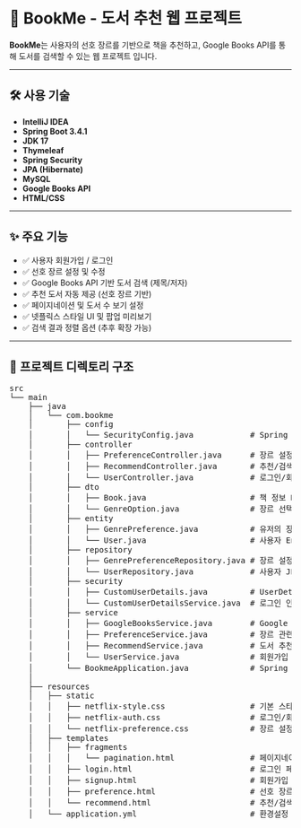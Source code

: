 # 📘 BookMe - 도서 추천 웹 프로젝트

**BookMe**는 사용자의 선호 장르를 기반으로 책을 추천하고, Google Books API를 통해 도서를 검색할 수 있는 웹 프로젝트 입니다.  


---

## 🛠 사용 기술
- **IntelliJ IDEA**
- **Spring Boot 3.4.1**
- **JDK 17**
- **Thymeleaf**
- **Spring Security**
- **JPA (Hibernate)**
- **MySQL**
- **Google Books API**
- **HTML/CSS**

---

## ✨ 주요 기능

- ✅ 사용자 회원가입 / 로그인
- ✅ 선호 장르 설정 및 수정
- ✅ Google Books API 기반 도서 검색 (제목/저자)
- ✅ 추천 도서 자동 제공 (선호 장르 기반)
- ✅ 페이지네이션 및 도서 수 보기 설정
- ✅ 넷플릭스 스타일 UI 및 팝업 미리보기
- ✅ 검색 결과 정렬 옵션 (추후 확장 가능)

---

## 📁 프로젝트 디렉토리 구조

<pre>
src
└── main
    ├── java
    │   └── com.bookme
    │       ├── config
    │       │   └── SecurityConfig.java            # Spring Security 설정
    │       ├── controller
    │       │   ├── PreferenceController.java      # 장르 설정 컨트롤러
    │       │   ├── RecommendController.java       # 추천/검색 페이지 컨트롤러
    │       │   └── UserController.java            # 로그인/회원가입 처리
    │       ├── dto
    │       │   ├── Book.java                      # 책 정보 DTO
    │       │   └── GenreOption.java               # 장르 선택 항목
    │       ├── entity
    │       │   ├── GenrePreference.java           # 유저의 장르 설정 Entity
    │       │   └── User.java                      # 사용자 Entity
    │       ├── repository
    │       │   ├── GenrePreferenceRepository.java # 장르 설정 JPA 리포지토리
    │       │   └── UserRepository.java            # 사용자 JPA 리포지토리
    │       ├── security
    │       │   ├── CustomUserDetails.java         # UserDetails 구현체
    │       │   └── CustomUserDetailsService.java  # 로그인 인증 서비스
    │       ├── service
    │       │   ├── GoogleBooksService.java        # Google Books API 호출 로직
    │       │   ├── PreferenceService.java         # 장르 관련 서비스
    │       │   ├── RecommendService.java          # 도서 추천 서비스
    │       │   └── UserService.java               # 회원가입 서비스
    │       └── BookmeApplication.java             # Spring Boot 시작점
    │
    ├── resources
    │   ├── static
    │   │   ├── netflix-style.css                  # 기본 스타일
    │   │   ├── netflix-auth.css                   # 로그인/회원가입 스타일
    │   │   └── netflix-preference.css             # 장르 설정 스타일
    │   ├── templates
    │   │   ├── fragments
    │   │   │   └── pagination.html                # 페이지네이션 템플릿
    │   │   ├── login.html                         # 로그인 페이지
    │   │   ├── signup.html                        # 회원가입 페이지
    │   │   ├── preference.html                    # 선호 장르 설정 페이지
    │   │   └── recommend.html                     # 추천/검색 페이지
    │   └── application.yml                        # 환경설정 파일
</pre>
